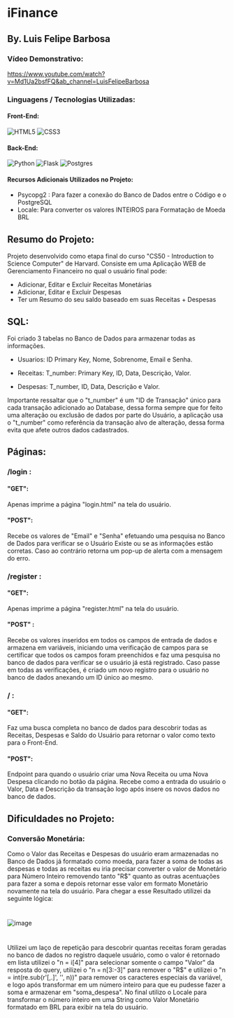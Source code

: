 # iFinance
## By. Luis Felipe Barbosa

### Vídeo Demonstrativo: 
https://www.youtube.com/watch?v=Md1Ua2bsfFQ&ab_channel=LuisFelipeBarbosa

### Linguagens / Tecnologias Utilizadas:
#### Front-End:
![HTML5](https://img.shields.io/badge/html5-%23E34F26.svg?style=for-the-badge&logo=html5&logoColor=white)
![CSS3](https://img.shields.io/badge/css3-%231572B6.svg?style=for-the-badge&logo=css3&logoColor=white)

#### Back-End:
![Python](https://img.shields.io/badge/python-3670A0?style=for-the-badge&logo=python&logoColor=ffdd54)
![Flask](https://img.shields.io/badge/flask-%23000.svg?style=for-the-badge&logo=flask&logoColor=white)
![Postgres](https://img.shields.io/badge/postgres-%23316192.svg?style=for-the-badge&logo=postgresql&logoColor=white)

#### Recursos Adicionais Utilizados no Projeto:
  - Psycopg2 : Para fazer a conexão do Banco de Dados entre o Código e o PostgreSQL
  - Locale: Para converter os valores INTEIROS para Formatação de Moeda BRL

## Resumo do Projeto:
Projeto desenvolvido como etapa final do curso "CS50 - Introduction to Science Computer" de Harvard.
Consiste em uma Aplicação WEB de Gerenciamento Financeiro no qual o usuário final pode:
  - Adicionar, Editar e Excluir Receitas Monetárias
  - Adicionar, Editar e Excluir Despesas
  - Ter um Resumo do seu saldo baseado em suas Receitas + Despesas
  
## SQL:
Foi criado 3 tabelas no Banco de Dados para armazenar todas as informações.

- Usuarios:
ID Primary Key, Nome, Sobrenome, Email e Senha.

- Receitas:
T_number: Primary Key, ID, Data, Descrição, Valor.

- Despesas:
 T_number, ID, Data, Descrição e Valor.

Importante ressaltar que o "t_number" é um "ID de Transação" único para cada transação adicionado ao Database, dessa forma sempre que for feito uma alteração ou exclusão de dados por parte do Usuário, a aplicação usa o "t_number" como referência da transação alvo de alteração, dessa forma evita que afete outros dados cadastrados.

## Páginas:

### /login :
 #### "GET":
  Apenas imprime a página "login.html" na tela do usuário.
  
#### "POST":
  Recebe os valores de "Email" e "Senha" efetuando uma pesquisa no Banco de Dados para verificar se o Usuário Existe ou se as informações estão corretas.
  Caso ao contrário retorna um pop-up de alerta com a mensagem do erro.
  
### /register :
 #### "GET":
  Apenas imprime a página "register.html" na tela do usuário.
  
 #### "POST" :
  Recebe os valores inseridos em todos os campos de entrada de dados e armazena em variáveis, iniciando uma verificação de campos para se certificar que todos 
  os campos foram preenchidos e faz uma pesquisa no banco de dados para verificar se o usuário já está registrado.
  Caso passe em todas as verificações, é criado um novo registro para o usuário no banco de dados anexando um ID único ao mesmo.

### / :
 #### "GET":
  Faz uma busca completa no banco de dados para descobrir todas as Receitas, Despesas e Saldo do Usuário para retornar o valor como texto para o Front-End.
 #### "POST":  
  Endpoint para quando o usuário criar uma Nova Receita ou uma Nova Despesa clicando no botão da página. Recebe como a entrada do usuário o Valor, Data e Descrição    da transação logo após insere os novos dados no banco de dados.
  
  
## Dificuldades no Projeto:

### Conversão Monetária:
  Como o Valor das Receitas e Despesas do usuário eram armazenadas no Banco de Dados já formatado como moeda, para fazer a soma de todas as despesas e todas as receitas
  eu iria precisar converter o valor de Monetário para Número Inteiro removendo tanto "R$" quanto as outras acentuações para fazer a soma e depois retornar esse valor em
  formato Monetário novamente na tela do usuário.
  Para chegar a esse Resultado utilizei da seguinte lógica:
  #
  ![image](https://user-images.githubusercontent.com/91026386/222460083-4a56abb2-b2e4-42c7-a683-a45a40ae83f2.png)
  #
  
  Utilizei um laço de repetição para descobrir quantas receitas foram geradas no banco de dados no registro daquele usuário, como o valor é retornado em lista utilizei
  o "n = i[4]" para selecionar somente o campo "Valor" da resposta do query, utilizei o "n = n[3:-3]" para remover o "R$" e utilizei o "n = int(re.sub(r'[,.]', '', n))" para remover os caracteres especiais da variável, e logo após transformar em um número inteiro para que eu pudesse fazer a soma e armazenar em "soma_despesa".
  No final utilizo o Locale para transformar o número inteiro em uma String como Valor Monetário formatado em BRL para exibir na tela do usuário.

